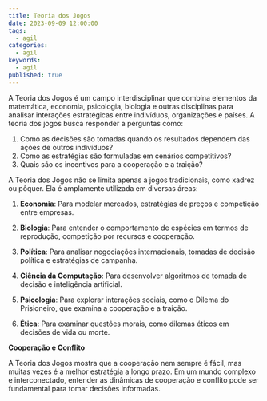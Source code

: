 ```yaml
---
title: Teoria dos Jogos
date: 2023-09-09 12:00:00
tags:
  - agil
categories:
  - agil
keywords:
  - agil
published: true
---
```

A Teoria dos Jogos é um campo interdisciplinar que combina elementos da matemática, economia, psicologia, biologia e outras disciplinas para analisar interações estratégicas entre indivíduos, organizações e países. A teoria dos jogos busca responder a perguntas como:

1. Como as decisões são tomadas quando os resultados dependem das ações de outros indivíduos?
2. Como as estratégias são formuladas em cenários competitivos?
3. Quais são os incentivos para a cooperação e a traição?

A Teoria dos Jogos não se limita apenas a jogos tradicionais, como xadrez ou pôquer. Ela é amplamente utilizada em diversas áreas:

1. **Economia**: Para modelar mercados, estratégias de preços e competição entre empresas.
    
2. **Biologia**: Para entender o comportamento de espécies em termos de reprodução, competição por recursos e cooperação.
    
3. **Política**: Para analisar negociações internacionais, tomadas de decisão política e estratégias de campanha.
    
4. **Ciência da Computação**: Para desenvolver algoritmos de tomada de decisão e inteligência artificial.
    
5. **Psicologia**: Para explorar interações sociais, como o Dilema do Prisioneiro, que examina a cooperação e a traição.
    
6. **Ética**: Para examinar questões morais, como dilemas éticos em decisões de vida ou morte.
    

**Cooperação e Conflito**

A Teoria dos Jogos mostra que a cooperação nem sempre é fácil, mas muitas vezes é a melhor estratégia a longo prazo. Em um mundo complexo e interconectado, entender as dinâmicas de cooperação e conflito pode ser fundamental para tomar decisões informadas.
